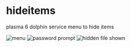 # hideitems
plasma 6 dolphin service menu to hide items


![menu](https://github.com/user-attachments/assets/d9af3732-7afd-4380-932a-c8a758363cec)
![password prompt](https://github.com/user-attachments/assets/8be6d807-fca2-4a1d-a402-97344e2141eb)
![hidden file shown](https://github.com/user-attachments/assets/042de7cd-90bf-416b-b9d6-4042cc68fa7e)


